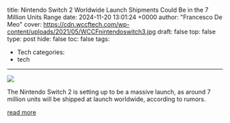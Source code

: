 title: Nintendo Switch 2 Worldwide Launch Shipments Could Be in the 7 Million Units Range
date: 2024-11-20 13:01:24 +0000
author: "Francesco De Meo"
cover: https://cdn.wccftech.com/wp-content/uploads/2021/05/WCCFnintendoswitch3.jpg
draft: false
top: false
type: post
hide: false
toc: false
tags:
  - Tech
categories:
  - tech
---

![](https://cdn.wccftech.com/wp-content/uploads/2021/05/WCCFnintendoswitch3.jpg)

The Nintendo Switch 2 is setting up to be a massive launch, as around 7 million units will be shipped at launch worldwide, according to rumors.

[read more](https://wccftech.com/nintendo-switch-2-launch-shipments-7-million/)
